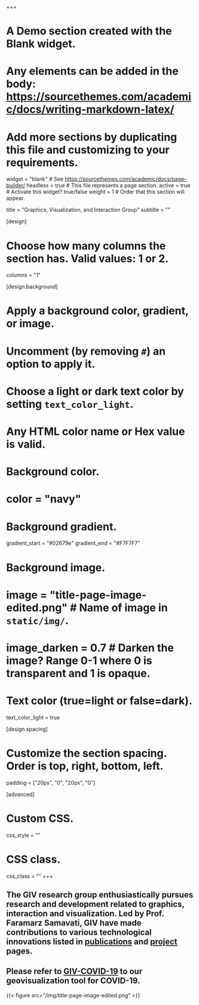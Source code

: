 +++
# A Demo section created with the Blank widget.
# Any elements can be added in the body: https://sourcethemes.com/academic/docs/writing-markdown-latex/
# Add more sections by duplicating this file and customizing to your requirements.

widget = "blank"  # See https://sourcethemes.com/academic/docs/page-builder/
headless = true  # This file represents a page section.
active = true  # Activate this widget? true/false
weight = 1  # Order that this section will appear.

title = "Graphics, Visualization, and Interaction Group"
subtitle = ""

[design]
  # Choose how many columns the section has. Valid values: 1 or 2.
  columns = "1"

[design.background]
  # Apply a background color, gradient, or image.
  #   Uncomment (by removing `#`) an option to apply it.
  #   Choose a light or dark text color by setting `text_color_light`.
  #   Any HTML color name or Hex value is valid.

  # Background color.
  # color = "navy"
  
  # Background gradient.
  gradient_start = "#02679e"
  gradient_end = "#F7F7F7"
  
  # Background image.
  # image = "title-page-image-edited.png"  # Name of image in `static/img/`.
  # image_darken = 0.7  # Darken the image? Range 0-1 where 0 is transparent and 1 is opaque.

  # Text color (true=light or false=dark).
  text_color_light = true

[design.spacing]
  # Customize the section spacing. Order is top, right, bottom, left.
  padding = ["20px", "0", "20px", "0"]

[advanced]
 # Custom CSS. 
 css_style = ""
 
 # CSS class.
 css_class = ""
+++

## The GIV research group enthusiastically pursues research and development related to graphics, interaction and visualization.  Led by Prof. Faramarz Samavati, GIV have made contributions to various technological innovations listed in [publications](/publication) and [project](/project) pages.
  
## Please refer to [GIV-COVID-19](/project/corona-vis/) to our geovisualization tool for COVID-19.

{{< figure src="/img/title-page-image-edited.png" >}}
